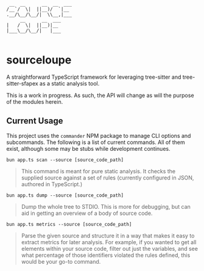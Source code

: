 ```
 __  __      __  __  ___ 
/__`/  \|  ||__)/  `|__  
.__/\__/\__/|  \\__,|___ 
     __      __  ___     
|   /  \|  ||__)|__      
|___\__/\__/|   |___     
                         
```
# sourceloupe

A straightforward TypeScript framework for leveraging tree-sitter and tree-sitter-sfapex as a static analysis tool.

This is a work in progress. As such, the API will change as will the purpose of the modules herein.

## Current Usage

This project uses the `commander` NPM package to manage CLI options and subcommands. The following is a list of current commands. All of them exist, although some may be stubs while development continues.

`bun app.ts scan --source [source_code_path]`

> This command is meant for pure static analysis. It checks the supplied source against a set of rules (currently configured in JSON, authored in TypeScript.)

`bun app.ts dump --source [source_code_path]`

> Dump the whole tree to STDIO. This is more for debugging, but can aid in getting an overview of a body of source code.

`bun app.ts metrics --source [source_code_path]`

> Parse the given source and structure it in a way that makes it easy to extract metrics for later analysis. For example, if you wanted to get all elements within your source code, filter out just the variables, and see what percentage of those identifiers violated the rules defined, this would be your go-to command.